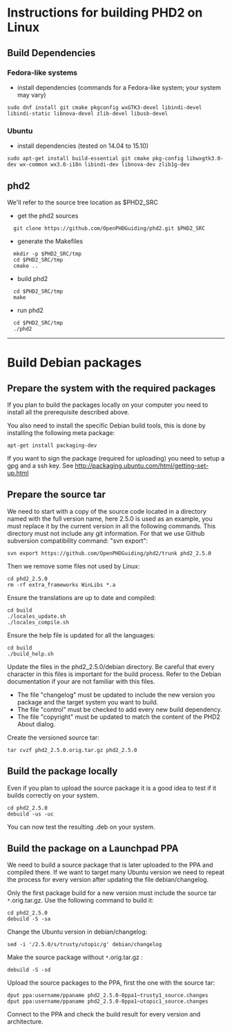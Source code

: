 # Instructions for building PHD2 on Linux #

## Build Dependencies ##
### Fedora-like systems ###

  * install dependencies (commands for a Fedora-like system; your system may vary)
```
sudo dnf install git cmake pkgconfig wxGTK3-devel libindi-devel libindi-static libnova-devel zlib-devel libusb-devel
```

### Ubuntu ###

  * install dependencies (tested on 14.04 to 15.10)
```
sudo apt-get install build-essential git cmake pkg-config libwxgtk3.0-dev wx-common wx3.0-i18n libindi-dev libnova-dev zlib1g-dev
```

## phd2 ##

We'll refer to the source tree location as $PHD2\_SRC

  * get the phd2 sources

```
  git clone https://github.com/OpenPHDGuiding/phd2.git $PHD2_SRC
```

  * generate the Makefiles

```
  mkdir -p $PHD2_SRC/tmp
  cd $PHD2_SRC/tmp
  cmake ..
```

  * build phd2

```
  cd $PHD2_SRC/tmp
  make
```

  * run phd2

```
  cd $PHD2_SRC/tmp
  ./phd2
```



---


# Build Debian packages #

## Prepare the system with the required packages ##

If you plan to build the packages locally on your computer you need to install all the prerequisite described above.

You also need to install the specific Debian build tools, this is done by installing the following meta package:
```
apt-get install packaging-dev
```

If you want to sign the package (required for uploading) you need to setup a gpg and a ssh key. See http://packaging.ubuntu.com/html/getting-set-up.html

## Prepare the source tar ##

We need to start with a copy of the source code located in a directory named with the full version name, here 2.5.0 is used as an example, you must replace it by the current version in all the following commands. This directory must not include any git information. For that we use Github subversion compatibility command: "svn export":
```
svn export https://github.com/OpenPHDGuiding/phd2/trunk phd2_2.5.0
```
Then we remove some files not used by Linux:
```
cd phd2_2.5.0
rm -rf extra_frameworks WinLibs *.a
```
Ensure the translations are up to date and compiled:
```
cd build
./locales_update.sh
./locales_compile.sh
```
Ensure the help file is updated for all the languages:
```
cd build
./build_help.sh
```
Update the files in the phd2\_2.5.0/debian directory. Be careful that every character in this files is important for the build process. Refer to the Debian documentation if your are not familiar with this files.
  * The file "changelog" must be updated to include the new version you package and the target system you want to build.
  * The file "control"  must be checked to add every new build dependency.
  * The file "copyright" must be updated to match the content of the PHD2 About dialog.

Create the versioned source tar:
```
tar cvzf phd2_2.5.0.orig.tar.gz phd2_2.5.0
```

## Build the package locally ##

Even if you plan to upload the source package it is a good idea to test if it builds correctly on your system.
```
cd phd2_2.5.0
debuild -us -uc
```
You can now test the resulting .deb on your system.

## Build the package on a Launchpad PPA ##

We need to build a source package that is later uploaded to the PPA and compiled there. If we want to target many Ubuntu version we need to repeat the process for every version after updating the file debian/changelog.

Only the first package build for a new version must include the source tar `*`.orig.tar.gz. Use the following command to build it:
```
cd phd2_2.5.0
debuild -S -sa
```

Change the Ubuntu version in debian/changelog:
```
sed -i '/2.5.0/s/trusty/utopic/g' debian/changelog
```
Make the source package without `*`.orig.tar.gz :
```
debuild -S -sd
```

Upload the source packages to the PPA, first the one with the source tar:
```
dput ppa:username/ppaname phd2_2.5.0-0ppa1~trusty1_source.changes
dput ppa:username/ppaname phd2_2.5.0-0ppa1~utopic1_source.changes
```

Connect to the PPA and check the build result for every version and architecture.